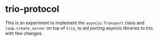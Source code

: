 trio-protocol
=============

This is an experiment to implement the `asyncio.Transport` class and `loop.create_server` on top of `trio`, to aid porting asyncio libraries to trio with few changes.
